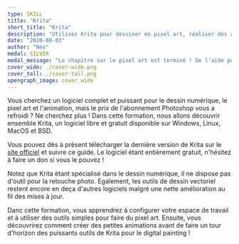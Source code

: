 ```yaml
---
type: SKILL
title: "Krita"
short_title: "Krita"
description: "Utilisez Krita pour dessiner en pixel art, réaliser des animations et vous lancer dans le digital painting."
date: "2020-08-03"
author: "Nev"
medal: SILVER
medal_message: "Le chapitre sur le pixel art est terminé ! De l'aide pour écrire les deux suivants serait appréciée. [Participer](https://github.com/gamedevalliance/fairedesjeux.fr/issues/5)"
cover_wide: ./cover-wide.png
cover_tall: ./cover-tall.png
opengraph_image: cover_wide
---
```


Vous cherchez un logiciel complet et puissant pour le dessin numérique, le pixel art et l'animation, mais le prix de l'abonnement Photoshop vous a refroidi ? Ne cherchez plus ! Dans cette formation, nous allons découvrir ensemble Krita, un logiciel libre et gratuit disponible sur Windows, Linux, MacOS et BSD.

Vous pouvez dès à présent télécharger la dernière version de Krita sur le [site officiel](https://krita.org/) et suivre ce guide. Le logiciel étant entièrement gratuit, n'hésitez à faire un don si vous le pouvez !

Notez que Krita étant spécialisé dans le dessin numérique, il ne dispose pas d'outil pour la retouche photo. Egalement, les outils de dessin vectoriel restent encore en deça d'autres logiciels malgré une nette amélioration au fil des mises à jour.

Danc cette formation, vous apprendrez à configurer votre espace de travail et à utiliser des outils simples pour faire du pixel art. Ensuite, vous découvrirez comment créer des petites animations avant de faire un tour d'horizon des puissants outils de Krita pour le digital painting !
